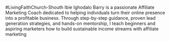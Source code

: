 #LivingFaithChurch-Shouth Ibie 
Ighodalo Barry is a passionate Affiliate Marketing Coach dedicated to helping individuals turn their online presence into a profitable business. Through step-by-step guidance, proven lead generation strategies, and hands-on mentorship, I teach beginners and aspiring marketers how to build sustainable income streams with affiliate marketing 
